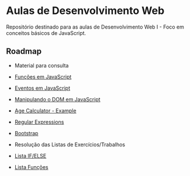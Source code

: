 
# Aulas de Desenvolvimento Web

Repositório destinado para as aulas de  Desenvolvimento Web I - Foco em conceitos básicos de JavaScript.



## Roadmap

- Material para consulta
 - [Funções em JavaScript](https://blog.matheuscastiglioni.com.br/definindo-funcoes-em-javascript/)
 - [Eventos em JavaScript](https://www.w3schools.com/js/js_events_examples.asp)
 - [Manipulando o DOM em JavaScript](https://www.javascripttutorial.net/javascript-dom/)
 - [Age Calculator - Example ](https://dev.to/code_mystery/javascript-age-calculator-calculate-age-from-date-of-birth-o9b)
 - [Regular Expressions ](https://ricardo-reis.medium.com/express%C3%B5es-regulares-javascript-295da6deaee7)
 - [Bootstrap ](https://getbootstrap.com/)

- Resolução das Listas de Exercícios/Trabalhos
 - [Lista IF/ELSE](https://github.com/Adeilsoara/DesenvolvimentoWeb/blob/master/aula05/script.js)

 - [Lista Funções](https://github.com/Adeilsoara/DesenvolvimentoWeb/blob/master/aula09/script.js)
